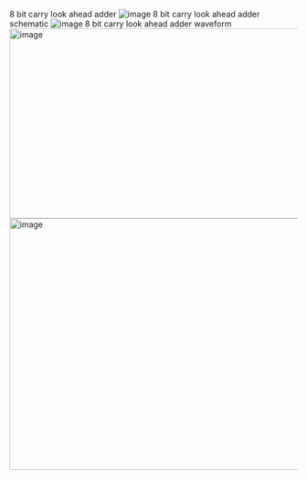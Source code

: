 8 bit carry look ahead adder
![image](https://github.com/user-attachments/assets/560269ed-cb9f-45eb-9448-d32665d4431d)
8 bit carry look ahead adder schematic
![image](https://github.com/user-attachments/assets/b618b037-cb91-47cf-9d0b-919b2c356138)
8 bit carry look ahead adder waveform
<img width="1299" height="333" alt="image" src="https://github.com/user-attachments/assets/f995a666-95a2-4c0a-9664-557f11c47fb2" />
<img width="1307" height="441" alt="image" src="https://github.com/user-attachments/assets/d1dcac8e-8b0b-45bf-b286-1f2e242e4827" />
